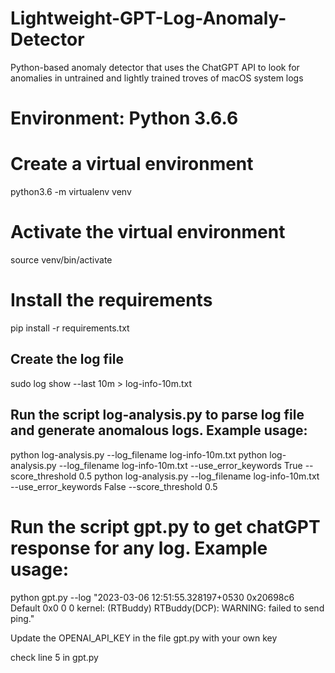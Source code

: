 # Lightweight-GPT-Log-Anomaly-Detector
Python-based anomaly detector that uses the ChatGPT API to look for anomalies in untrained and lightly trained troves of macOS system logs

# Environment: Python 3.6.6

# Create a virtual environment
python3.6 -m virtualenv venv

# Activate the virtual environment
source venv/bin/activate

# Install the requirements
pip install -r requirements.txt

## Create the log file
sudo log show --last 10m > log-info-10m.txt

## Run the script log-analysis.py to parse log file and generate anomalous logs. Example usage:
python log-analysis.py --log_filename log-info-10m.txt
python log-analysis.py --log_filename log-info-10m.txt --use_error_keywords True --score_threshold 0.5
python log-analysis.py --log_filename log-info-10m.txt --use_error_keywords False --score_threshold 0.5

# Run the script gpt.py to get chatGPT response for any log. Example usage:
python gpt.py --log "2023-03-06 12:51:55.328197+0530 0x20698c6  Default     0x0                  0      0    kernel: (RTBuddy) RTBuddy(DCP): WARNING: failed to send ping."


Update the OPENAI_API_KEY in the file gpt.py with your own key

check line 5 in gpt.py
